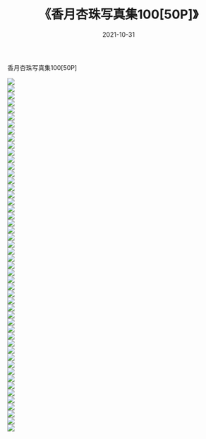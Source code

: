 ﻿---
layout: post
title:  《香月杏珠写真集100[50P]》
date:   2021-10-31
img: http://img.660000.xyz/Sharelink/性感/2021/香月杏珠写真集100[50P]/000.jpg
categories: [美女, 清纯, 唯美]
---

香月杏珠写真集100[50P]

  ![](http://img.660000.xyz/Sharelink/性感/2021/香月杏珠写真集100[50P]/001.jpg) <br> ![](http://img.660000.xyz/Sharelink/性感/2021/香月杏珠写真集100[50P]/002.jpg) <br> ![](http://img.660000.xyz/Sharelink/性感/2021/香月杏珠写真集100[50P]/003.jpg) <br> ![](http://img.660000.xyz/Sharelink/性感/2021/香月杏珠写真集100[50P]/004.jpg) <br> ![](http://img.660000.xyz/Sharelink/性感/2021/香月杏珠写真集100[50P]/005.jpg) <br> ![](http://img.660000.xyz/Sharelink/性感/2021/香月杏珠写真集100[50P]/006.jpg) <br> ![](http://img.660000.xyz/Sharelink/性感/2021/香月杏珠写真集100[50P]/007.jpg) <br> ![](http://img.660000.xyz/Sharelink/性感/2021/香月杏珠写真集100[50P]/008.jpg) <br> ![](http://img.660000.xyz/Sharelink/性感/2021/香月杏珠写真集100[50P]/009.jpg) <br> ![](http://img.660000.xyz/Sharelink/性感/2021/香月杏珠写真集100[50P]/010.jpg) <br> ![](http://img.660000.xyz/Sharelink/性感/2021/香月杏珠写真集100[50P]/011.jpg) <br> ![](http://img.660000.xyz/Sharelink/性感/2021/香月杏珠写真集100[50P]/012.jpg) <br> ![](http://img.660000.xyz/Sharelink/性感/2021/香月杏珠写真集100[50P]/013.jpg) <br> ![](http://img.660000.xyz/Sharelink/性感/2021/香月杏珠写真集100[50P]/014.jpg) <br> ![](http://img.660000.xyz/Sharelink/性感/2021/香月杏珠写真集100[50P]/015.jpg) <br> ![](http://img.660000.xyz/Sharelink/性感/2021/香月杏珠写真集100[50P]/016.jpg) <br> ![](http://img.660000.xyz/Sharelink/性感/2021/香月杏珠写真集100[50P]/017.jpg) <br> ![](http://img.660000.xyz/Sharelink/性感/2021/香月杏珠写真集100[50P]/018.jpg) <br> ![](http://img.660000.xyz/Sharelink/性感/2021/香月杏珠写真集100[50P]/019.jpg) <br> ![](http://img.660000.xyz/Sharelink/性感/2021/香月杏珠写真集100[50P]/020.jpg) <br> ![](http://img.660000.xyz/Sharelink/性感/2021/香月杏珠写真集100[50P]/021.jpg) <br> ![](http://img.660000.xyz/Sharelink/性感/2021/香月杏珠写真集100[50P]/022.jpg) <br> ![](http://img.660000.xyz/Sharelink/性感/2021/香月杏珠写真集100[50P]/023.jpg) <br> ![](http://img.660000.xyz/Sharelink/性感/2021/香月杏珠写真集100[50P]/024.jpg) <br> ![](http://img.660000.xyz/Sharelink/性感/2021/香月杏珠写真集100[50P]/025.jpg) <br> ![](http://img.660000.xyz/Sharelink/性感/2021/香月杏珠写真集100[50P]/026.jpg) <br> ![](http://img.660000.xyz/Sharelink/性感/2021/香月杏珠写真集100[50P]/027.jpg) <br> ![](http://img.660000.xyz/Sharelink/性感/2021/香月杏珠写真集100[50P]/028.jpg) <br> ![](http://img.660000.xyz/Sharelink/性感/2021/香月杏珠写真集100[50P]/029.jpg) <br> ![](http://img.660000.xyz/Sharelink/性感/2021/香月杏珠写真集100[50P]/030.jpg) <br> ![](http://img.660000.xyz/Sharelink/性感/2021/香月杏珠写真集100[50P]/031.jpg) <br> ![](http://img.660000.xyz/Sharelink/性感/2021/香月杏珠写真集100[50P]/032.jpg) <br> ![](http://img.660000.xyz/Sharelink/性感/2021/香月杏珠写真集100[50P]/033.jpg) <br> ![](http://img.660000.xyz/Sharelink/性感/2021/香月杏珠写真集100[50P]/034.jpg) <br> ![](http://img.660000.xyz/Sharelink/性感/2021/香月杏珠写真集100[50P]/035.jpg) <br> ![](http://img.660000.xyz/Sharelink/性感/2021/香月杏珠写真集100[50P]/036.jpg) <br> ![](http://img.660000.xyz/Sharelink/性感/2021/香月杏珠写真集100[50P]/037.jpg) <br> ![](http://img.660000.xyz/Sharelink/性感/2021/香月杏珠写真集100[50P]/038.jpg) <br> ![](http://img.660000.xyz/Sharelink/性感/2021/香月杏珠写真集100[50P]/039.jpg) <br> ![](http://img.660000.xyz/Sharelink/性感/2021/香月杏珠写真集100[50P]/040.jpg) <br> ![](http://img.660000.xyz/Sharelink/性感/2021/香月杏珠写真集100[50P]/041.jpg) <br> ![](http://img.660000.xyz/Sharelink/性感/2021/香月杏珠写真集100[50P]/042.jpg) <br> ![](http://img.660000.xyz/Sharelink/性感/2021/香月杏珠写真集100[50P]/043.jpg) <br> ![](http://img.660000.xyz/Sharelink/性感/2021/香月杏珠写真集100[50P]/044.jpg) <br> ![](http://img.660000.xyz/Sharelink/性感/2021/香月杏珠写真集100[50P]/045.jpg) <br> ![](http://img.660000.xyz/Sharelink/性感/2021/香月杏珠写真集100[50P]/046.jpg) <br> ![](http://img.660000.xyz/Sharelink/性感/2021/香月杏珠写真集100[50P]/047.jpg) <br> ![](http://img.660000.xyz/Sharelink/性感/2021/香月杏珠写真集100[50P]/048.jpg) <br> ![](http://img.660000.xyz/Sharelink/性感/2021/香月杏珠写真集100[50P]/049.jpg) <br> ![](http://img.660000.xyz/Sharelink/性感/2021/香月杏珠写真集100[50P]/050.jpg) <br>